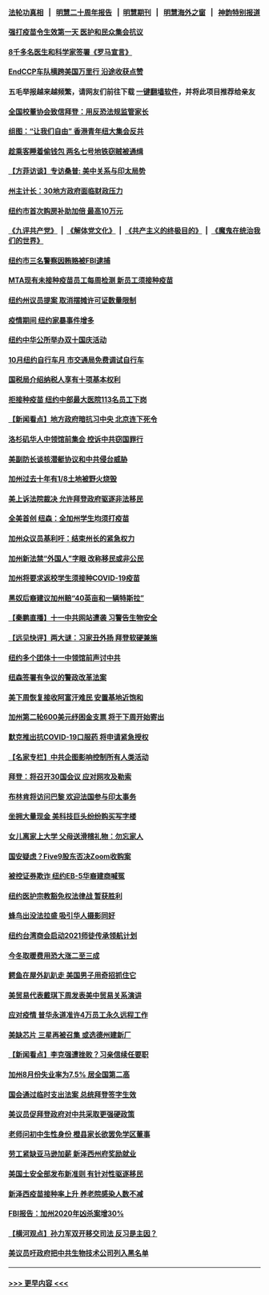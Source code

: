 #### [法轮功真相](https://github.com/gfw-breaker/truth/blob/master/README.md?t=0) &nbsp;&nbsp;|&nbsp;&nbsp; [明慧二十周年报告](https://github.com/gfw-breaker/mh-reports/blob/master/README.md?t=0) &nbsp;&nbsp;|&nbsp;&nbsp;[明慧期刊](https://github.com/gfw-breaker/mh-qikan) &nbsp;&nbsp;|&nbsp;&nbsp; [明慧海外之窗](https://github.com/gfw-breaker/mh-news/blob/master/README.md?t=0) &nbsp;&nbsp;|&nbsp;&nbsp; [神韵特别报道](https://github.com/gfw-breaker/mh-news/blob/master/shenyun.md?t=0)
#### [强打疫苗令生效第一天 医护和民众集会抗议](../pages/nsc412/n13275967.md?t=10021651) 
#### [8千多名医生和科学家签署《罗马宣言》](../pages/nsc412/n13275941.md?t=10021651) 
#### [EndCCP车队横跨美国万里行 沿途收获点赞](../pages/nsc412/n13275749.md?t=10021651) 
#### 五毛举报越来越频繁，请网友们前往下载 [一键翻墙软件](https://github.com/gfw-breaker/ssr-accounts)，并将此项目推荐给亲友
#### [全国校董协会致信拜登：用反恐法规监管家长](../pages/nsc412/n13275730.md?t=10021651) 
#### [组图：“让我们自由” 香港青年纽大集会反共](../pages/nsc412/n13275712.md?t=10021651) 
#### [趁乘客睡着偷钱包 两名七号地铁窃贼被通缉](../pages/nsc412/n13275742.md?t=10021651) 
#### [【方菲访谈】专访桑普: 美中关系与印太局势](../pages/nsc412/n13275473.md?t=10021651) 
#### [州主计长：30地方政府面临财政压力](../pages/nsc412/n13275724.md?t=10021651) 
#### [纽约市首次购房补助加倍 最高10万元](../pages/nsc412/n13275727.md?t=10021651) 
#### [《九评共产党》](https://github.com/begood0513/9ping.md/blob/master/README.md) &nbsp;|&nbsp; [《解体党文化》](../../../../jtdwh.md/blob/master/README.md)  &nbsp;|&nbsp; [《共产主义的终极目的》](../../../../gczydzjmd.md/blob/master/README.md) &nbsp;|&nbsp; [《魔鬼在统治我们的世界》](../../../../mgztzwmdsj.md/blob/master/README.md) 
#### [纽约市三名警察因贿赂被FBI逮捕](../pages/nsc412/n13275733.md?t=10021651) 
#### [MTA现有未接种疫苗员工每周检测 新员工须接种疫苗](../pages/nsc412/n13275759.md?t=10021651) 
#### [纽约州议员提案 取消摆摊许可证数量限制](../pages/nsc412/n13275745.md?t=10021651) 
#### [疫情期间 纽约家暴事件增多](../pages/nsc412/n13275737.md?t=10021651) 
#### [纽约中华公所举办双十国庆活动](../pages/nsc412/n13275762.md?t=10021651) 
#### [10月纽约自行车月 市交通局免费调试自行车](../pages/nsc412/n13275765.md?t=10021651) 
#### [国税局介绍纳税人享有十项基本权利](../pages/nsc412/n13275770.md?t=10021651) 
#### [拒接种疫苗 纽约中部最大医院113名员工下岗](../pages/nsc412/n13275486.md?t=10021651) 
#### [【新闻看点】地方政府暗抗习中央 北京连下死令](../pages/nsc412/n13275224.md?t=10021651) 
#### [洛杉矶华人中领馆前集会 控诉中共窃国罪行](../pages/nsc412/n13275586.md?t=10021651) 
#### [美副防长谈核潜艇协议和中共侵台威胁](../pages/nsc412/n13275534.md?t=10021651) 
#### [加州过去十年有1/8土地被野火烧毁](../pages/nsc412/n13275341.md?t=10021651) 
#### [美上诉法院裁决 允许拜登政府驱逐非法移民](../pages/nsc412/n13275247.md?t=10021651) 
#### [全美首创 纽森：全加州学生均须打疫苗](../pages/nsc412/n13275543.md?t=10021651) 
#### [加州众议员基利吁：结束州长的紧急权力](../pages/nsc412/n13275525.md?t=10021651) 
#### [加州新法禁“外国人”字眼 改称移民或非公民](../pages/nsc412/n13275450.md?t=10021651) 
#### [加州将要求返校学生须接种COVID-19疫苗](../pages/nsc412/n13275133.md?t=10021651) 
#### [黑奴后裔建议加州赔“40英亩和一辆特斯拉”](../pages/nsc412/n13275416.md?t=10021651) 
#### [【秦鹏直播】十一中共网站遭袭 习警告生物安全](../pages/nsc412/n13275261.md?t=10021651) 
#### [【远见快评】两大谜：习家丑外扬 拜登软硬兼施](../pages/nsc412/n13275249.md?t=10021651) 
#### [纽约多个团体十一中领馆前声讨中共](../pages/nsc412/n13275191.md?t=10021651) 
#### [纽森签署有争议的警政改革法案](../pages/nsc412/n13275234.md?t=10021651) 
#### [美下周恢复接收阿富汗难民 安置基地近饱和](../pages/nsc412/n13274973.md?t=10021651) 
#### [加州第二轮600美元纾困金支票 将于下周开始寄出](../pages/nsc412/n13275203.md?t=10021651) 
#### [默克推出抗COVID-19口服药 将申请紧急授权](../pages/nsc412/n13275124.md?t=10021651) 
#### [【名家专栏】中共企图影响控制所有人类活动](../pages/nsc412/n13274449.md?t=10021651) 
#### [拜登：将召开30国会议 应对网攻及勒索](../pages/nsc412/n13275132.md?t=10021651) 
#### [布林肯将访问巴黎 欢迎法国参与印太事务](../pages/nsc412/n13274904.md?t=10021651) 
#### [坐拥大量现金 美科技巨头纷纷购买写字楼](../pages/nsc412/n13274374.md?t=10021651) 
#### [女儿离家上大学 父母送滑稽礼物：勿忘家人](../pages/nsc412/n13273477.md?t=10021651) 
#### [国安疑虑？Five9股东否决Zoom收购案](../pages/nsc412/n13273502.md?t=10021651) 
#### [被控证券欺诈 纽约EB-5华裔建商喊冤](../pages/nsc412/n13273307.md?t=10021651) 
#### [纽约医护宗教豁免权法律战 暂获胜利](../pages/nsc412/n13273325.md?t=10021651) 
#### [蜂鸟出没法拉盛 吸引华人摄影同好](../pages/nsc412/n13273344.md?t=10021651) 
#### [纽约台湾商会启动2021师徒传承领航计划](../pages/nsc412/n13273360.md?t=10021651) 
#### [今冬取暖费用恐大涨二至三成](../pages/nsc412/n13273317.md?t=10021651) 
#### [鳄鱼在屋外趴趴走 美国男子用奇招抓住它](../pages/nsc412/n13273385.md?t=10021651) 
#### [美贸易代表戴琪下周发表美中贸易关系演讲](../pages/nsc412/n13273067.md?t=10021651) 
#### [应对疫情 普华永道准许4万员工永久远程工作](../pages/nsc412/n13272993.md?t=10021651) 
#### [美缺芯片 三星再被召集 或选德州建新厂](../pages/nsc412/n13272558.md?t=10021651) 
#### [【新闻看点】李克强遭挫败？习亲信续任要职](../pages/nsc412/n13272690.md?t=10021651) 
#### [加州8月份失业率为7.5% 居全国第二高](../pages/nsc412/n13273055.md?t=10021651) 
#### [国会通过临时支出法案 总统拜登签字生效](../pages/nsc412/n13272466.md?t=10021651) 
#### [美议员促拜登政府对中共采取更强硬政策](../pages/nsc412/n13272810.md?t=10021651) 
#### [老师问初中生性身份 橙县家长欲罢免学区董事](../pages/nsc412/n13272956.md?t=10021651) 
#### [劳工紧缺亚马逊加薪 新泽西州府奖励就业](../pages/nsc412/n13272995.md?t=10021651) 
#### [美国土安全部发布新准则 有针对性驱逐移民](../pages/nsc412/n13272615.md?t=10021651) 
#### [新泽西疫苗接种率上升 养老院感染人数不减](../pages/nsc412/n13272724.md?t=10021651) 
#### [FBI报告：加州2020年凶杀案增30%](../pages/nsc412/n13272877.md?t=10021651) 
#### [【横河观点】孙力军双开移交司法 反习是主因？](../pages/nsc412/n13272778.md?t=10021651) 
#### [美议员吁政府把中共生物技术公司列入黑名单](../pages/nsc412/n13272772.md?t=10021651) 

----
#### [ >>> 更早内容 <<< ](../indexes/nsc412-earlier.md)
